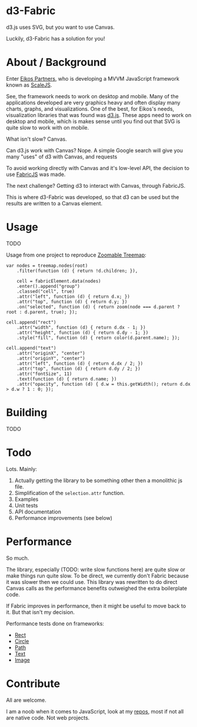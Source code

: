 d3-Fabric
=====

d3.js uses SVG, but you want to use Canvas.

Luckily, d3-Fabric has a solution for you!

About / Background
=====

Enter [Eikos Partners](http://www.eikospartners.com/), who is developing a MVVM JavaScript framework
known as [ScaleJS](http://scalejs.com/).

See, the framework needs to work on desktop and mobile. Many of the applications developed are very
graphics heavy and often display many charts, graphs, and visualizations. One of the best, for Eikos's
needs, visualization libraries that was found was [d3.js](http://d3js.org/). These apps need to work on
desktop and mobile, which is makes sense until you find out that SVG is quite slow to work with on mobile.

What isn't slow? Canvas.

Can d3.js work with Canvas? Nope. A simple Google search will give you many "uses" of d3 with Canvas,
and requests 

To avoid working directly with Canvas and it's low-level API, the decision to use [FabricJS](http://fabricjs.com/) was made.

The next challenge? Getting d3 to interact with Canvas, through FabricJS.

This is where d3-Fabric was developed, so that d3 can be used but the results are written to a Canvas element.

Usage
=====

TODO

Usage from one project to reproduce [Zoomable Treemap](http://mbostock.github.io/d3/talk/20111018/treemap.html):
```
var nodes = treemap.nodes(root)
    .filter(function (d) { return !d.children; }),

    cell = fabricElement.data(nodes)
    .enter().append("group")
    .classed("cell", true)
    .attr("left", function (d) { return d.x; })
    .attr("top", function (d) { return d.y; })
    .on("selected", function (d) { return zoom(node === d.parent ? root : d.parent, true); });

cell.append("rect")
    .attr("width", function (d) { return d.dx - 1; })
    .attr("height", function (d) { return d.dy - 1; })
    .style("fill", function (d) { return color(d.parent.name); });

cell.append("text")
    .attr("originX", "center")
    .attr("originY", "center")
    .attr("left", function (d) { return d.dx / 2; })
    .attr("top", function (d) { return d.dy / 2; })
    .attr("fontSize", 11)
    .text(function (d) { return d.name; })
    .attr("opacity", function (d) { d.w = this.getWidth(); return d.dx > d.w ? 1 : 0; });
```

Building
=====

TODO

Todo
=====

Lots. Mainly:

1. Actually getting the library to be something other then a monolithic js file.
2. Simplification of the `selection.attr` function.
3. Examples
4. Unit tests
5. API documentation
6. Performance improvements (see below)

Performance
=====

So much.

The library, especially (TODO: write slow functions here) are quite slow or make things run quite slow. To be direct,
we currently don't Fabric because it was slower then we could use. This library was rewritten to do direct Canvas calls
as the performance benefits outweighed the extra boilerplate code.

If Fabric improves in performance, then it might be useful to move back to it. But that isn't my decision.

Performance tests done on frameworks:
* [Rect](http://jsperf.com/canvas-frameworks)
* [Circle](http://jsperf.com/canvas-frameworks-circle)
* [Path](http://jsperf.com/canvas-frameworks-path)
* [Text](http://jsperf.com/canvas-framework-text)
* [Image](http://jsperf.com/canvas-frameworks-image)

Contribute
====

All are welcome.

I am a noob when it comes to JavaScript, look at my [repos](https://github.com/rcmaniac25?tab=repositories), most if not all are native code. Not web projects.
